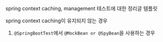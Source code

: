 spring context caching, management 테스트에 대한 정리글
템플릿

spring context caching이 유지되지 않는 경우
1. `@SpringBootTest`에서 `@MockBean or @SpyBean`을 사용하는 경우
